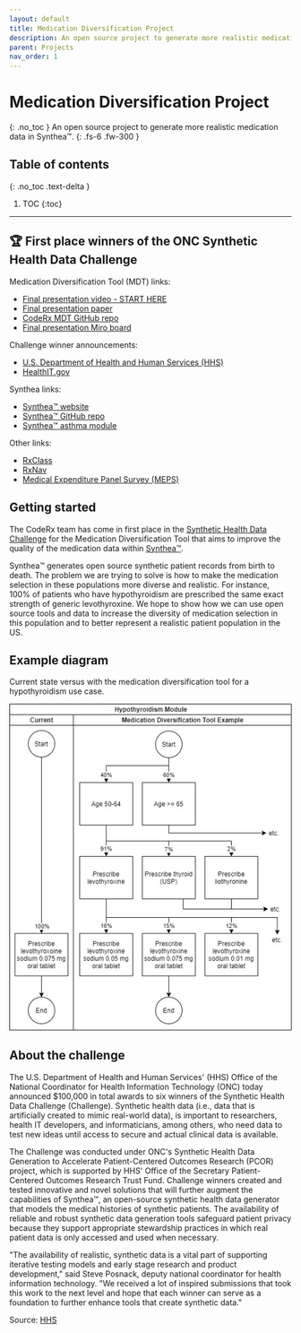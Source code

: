 ```yaml
---
layout: default
title: Medication Diversification Project
description: An open source project to generate more realistic medication data in Synthea™.
parent: Projects
nav_order: 1
---
```


# Medication Diversification Project
{: .no_toc }
An open source project to generate more realistic medication data in Synthea™.
{: .fs-6 .fw-300 }

## Table of contents
{: .no_toc .text-delta }

1. TOC
{:toc}

---

## 🏆 First place winners of the ONC Synthetic Health Data Challenge
Medication Diversification Tool (MDT) links:
* [Final presentation video - START HERE](https://www.youtube.com/watch?v=9u5BSCWQtJM)
* [Final presentation paper](https://www.healthit.gov/sites/default/files/page/2021-09/CodeRx_Synthetic_Data_Solution.pdf)
* [CodeRx MDT GitHub repo](https://github.com/coderxio/medication-diversification)
* [Final presentation Miro board](https://synthetichealth.github.io/module-builder/#asthma)

Challenge winner announcements:
* [U.S. Department of Health and Human Services (HHS)](https://www.hhs.gov/about/news/2021/09/21/hhs-announces-synthetic-health-data-challenge-winners.html)
* [HealthIT.gov](https://www.healthit.gov/topic/scientific-initiatives/pcor/synthetic-health-data-generation-accelerate-patient-centered-outcomes)

Synthea links:
* [Synthea™ website](https://synthetichealth.github.io/synthea/)
* [Synthea™ GitHub repo](https://github.com/synthetichealth/synthea)
* [Synthea™ asthma module](https://synthetichealth.github.io/module-builder/#asthma)

Other links:
* [RxClass](https://mor.nlm.nih.gov/RxClass/)
* [RxNav](https://mor.nlm.nih.gov/RxNav/)
* [Medical Expenditure Panel Survey (MEPS)](https://meps.ahrq.gov/mepsweb/about_meps/survey_back.jsp)

## Getting started
The CodeRx team has come in first place in the [Synthetic Health Data Challenge](https://www.challenge.gov/challenge/synthetic-health-data-challenge/) for the Medication Diversification Tool that aims to improve the quality of the medication data within [Synthea™](https://synthea.mitre.org/about).

Synthea™ generates open source synthetic patient records from birth to death. The problem we are trying to solve is how to make the medication selection in these populations more diverse and realistic. For instance, 100% of patients who have hypothyroidism are prescribed the same exact strength of generic levothyroxine. We hope to show how we can use open source tools and data to increase the diversity of medication selection in this population and to better represent a realistic patient population in the US.

## Example diagram
Current state versus with the medication diversification tool for a hypothyroidism use case.

![MDT Example Diagram](/assets/images/mdt-example-diagram.jpg)

## About the challenge
The U.S. Department of Health and Human Services' (HHS) Office of the National Coordinator for Health Information Technology (ONC) today announced $100,000 in total awards to six winners of the Synthetic Health Data Challenge (Challenge). Synthetic health data (i.e., data that is artificially created to mimic real-world data), is important to researchers, health IT developers, and informaticians, among others, who need data to test new ideas until access to secure and actual clinical data is available.

The Challenge was conducted under ONC's Synthetic Health Data Generation to Accelerate Patient-Centered Outcomes Research (PCOR) project, which is supported by HHS' Office of the Secretary Patient-Centered Outcomes Research Trust Fund. Challenge winners created and tested innovative and novel solutions that will further augment the capabilities of Synthea™, an open-source synthetic health data generator that models the medical histories of synthetic patients. The availability of reliable and robust synthetic data generation tools safeguard patient privacy because they support appropriate stewardship practices in which real patient data is only accessed and used when necessary.

"The availability of realistic, synthetic data is a vital part of supporting iterative testing models and early stage research and product development," said Steve Posnack, deputy national coordinator for health information technology. "We received a lot of inspired submissions that took this work to the next level and hope that each winner can serve as a foundation to further enhance tools that create synthetic data."

Source: [HHS](https://www.hhs.gov/about/news/2021/09/21/hhs-announces-synthetic-health-data-challenge-winners.html)
